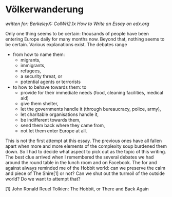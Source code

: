 Völkerwanderung
===============

_written for: BerkeleyX: ColWri2.1x How to Write an Essay on edx.org_

Only one thing seems to be certain: thousands of people have been entering Europe daily for many months now.
Beyond that, nothing seems to be certain. Various explanations exist. The debates range 

* from how to name them: 
  + migrants,
  + immigrants,
  + refugees,
  + a security threat, or 
  + potential agents or terrorists
* to how to behave towards them: to 
  + provide for their immediate needs (food, cleaning facilities, medical aid)
  + give them shelter, 
  + let the governments handle it (through bureaucracy, police, army),
  + let charitable organisations handle it, 
  + be indifferent towards them, 
  + send them back where they came from, 
  + not let them enter Europe at all.

This is not the first attempt at this essay. The previous ones have all fallen apart when more and more elements of the complexity soup burdened them down. So I had to decide what aspect to pick out as the topic of this writing. The best clue arrived when I remembered the several debates we had around the round table in the lunch room and on Facebook. The for and against always reminded me of the Hobbit world: can we preserve the calm and piece of The Shire[1] or not? Can we shut out the turmoil of the outside world? Do we want to attempt that?

[1] John Ronald Reuel Tolkien: The Hobbit, or There and Back Again
